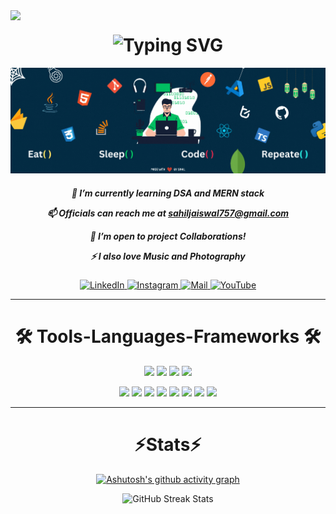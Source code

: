 <img align="left" src="https://visitor-badge.laobi.icu/badge?page_id=mrsahiljaiswal"/>
<h1 align="center">
   <img src="https://readme-typing-svg.herokuapp.com/?font=Righteous&color=00F7B3&size=35&center=true&&height=70&duration=4000&vCenter=true&width=600&lines=👋🏻+Hey+folks+!;I'm+Sahil+Jaiswal+!;A+passionate+Web-Developer+!" alt="Typing SVG" />
</h1>


![alt text](Github_banner_mrsahiljaiswal.gif)


<div align="center">
<h5>
   
🌱 I’m currently learning **DSA** and **MERN stack**

📫 Officials can reach me at **[sahiljaiswal757@gmail.com](mailto:sahiljaiswal757@gmail.com)**

🤝 I’m open to project **Collaborations**!

⚡ I also love **Music** and **Photography**
</h5>
</div>


<p align="center">
 <a href="https://linkedin.com/in/mrsahiljaiswal" target="_blank">
    <img alt="LinkedIn" src="https://img.shields.io/badge/LinkedIn-%230077B5.svg?style=for-the-badge&logo=linkedin&logoColor=white"/>
  </a>
  <a href="https://instagram.com/mr_sahiljaiswal" target="_blank">
    <img alt="Instagram" src="https://img.shields.io/badge/Instagram-%23E4405F.svg?style=for-the-badge&logo=instagram&logoColor=white"/>
  </a>
  <a href="mailto:sahiljaiswal757@gmail.com">
    <img alt="Mail" src="https://img.shields.io/badge/Gmail-D14836?style=for-the-badge&logo=gmail&logoColor=white" />
  </a>

  <a href="https://www.youtube.com/@beyond_sahil" target="_blank">
    <img alt="YouTube" src="https://img.shields.io/badge/YouTube-FF0000.svg?style=for-the-badge&logo=youtube&logoColor=white" />
</a>


</p>

---

 <h1 align="center" >🛠️ Tools-Languages-Frameworks 🛠️ </h1>


<p align="center">
   <p align="center">
      <img src="https://skillicons.dev/icons?i=java" />
      <img src="https://skillicons.dev/icons?i=c" />
      <img src="https://skillicons.dev/icons?i=css" />
      <img src="https://skillicons.dev/icons?i=javascript" />
   </p>

   <p align="center">
      <img src="https://skillicons.dev/icons?i=html" />
      <img src="https://skillicons.dev/icons?i=react" />
      <img src="https://skillicons.dev/icons?i=git" />
      <img src="https://skillicons.dev/icons?i=github" />
      <img src="https://skillicons.dev/icons?i=bootstrap" />
      <img src="https://skillicons.dev/icons?i=materialui" />
      <img src="https://skillicons.dev/icons?i=tailwind" />
      <img src="https://skillicons.dev/icons?i=vscode" />
   </p>


</p>

---

  <h1 align="center"> ⚡Stats⚡ </h1>

<div align="center">
  
[![Ashutosh's github activity graph](https://github-readme-activity-graph.vercel.app/graph?username=mrsahiljaiswal&bg_color=000000&color=ffffff&line=00d68f&point=ff006f&area=true&hide_border=true)](https://github.com/ashutosh00710/github-readme-activity-graph)


<p align="center">
  <img src="https://github-readme-streak-stats.herokuapp.com/?user=mrsahiljaiswal&theme=radical" alt="GitHub Streak Stats" />
</p>

</div>
